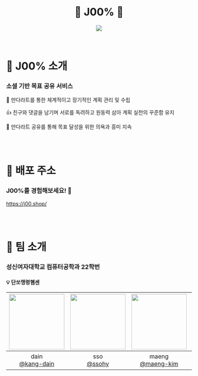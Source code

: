 <div align="center">
  <h1> 🌟 J00% 🌟 </h1>
  <img src="https://github.com/user-attachments/assets/7e7058cd-35f8-49b8-97f2-cfd962aa4a7f">
</div>

<br>
<br>

# 🌲 J00% 소개
### 소셜 기반 목표 공유 서비스
📖 만다라트를 통한 체계적이고 장기적인 계획 관리 및 수립

👍 친구와 댓글을 남기며 서로를 독려하고 원동력 삼아 계획 실천의 꾸준함 유지

💫 만다라트 공유를 통해 목표 달성을 위한 의욕과 흥미 지속

<br>
<br>


# 🫧 배포 주소
### J00%를 경험해보세요! :wave:
https://j00.shop/

<br>
<br>

# 🔮 팀 소개
### 성신여자대학교 컴퓨터공학과 22학번
#### :bulb: 단쏘맹령혬센

|<img src="https://avatars.githubusercontent.com/u/118244436?v=4" width="150" height="150"/>|<img src="https://avatars.githubusercontent.com/u/109409651?v=4" width="150" height="150"/>|<img src="https://avatars.githubusercontent.com/u/89590797?v=4" width="150" height="150"/>|<img src="https://avatars.githubusercontent.com/u/110778273?v=4" width="150" height="150"/>|<img src="https://avatars.githubusercontent.com/u/118244028?v=4" width="150" height="150"/>|<img src="https://avatars.githubusercontent.com/u/109464155?v=4" width="150" height="150"/>|
|:-:|:-:|:-:|:-:|:-:|:-:|
|dain<br/>[@kang-dain](https://github.com/kang-dain)|sso<br/>[@ssohy](https://github.com/ssohy)|maeng<br/>[@maeng-kim](https://github.com/maeng-kim)|ryxxng<br/>[@LeeYeRyeong](https://github.com/LeeYeRyeong)|송혜음<br/>[@hyeeum](https://github.com/hyeeum)|sen<br/>[@Sena-Han](https://github.com/Sena-Han)|

